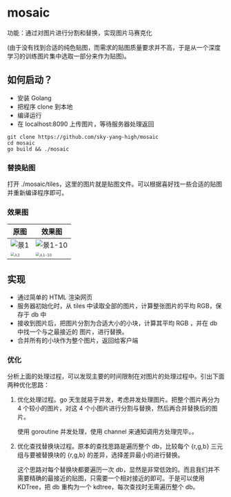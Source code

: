 # mosaic

功能：通过对图片进行分割和替换，实现图片马赛克化

(由于没有找到合适的纯色贴图，而需求的贴图质量要求并不高，于是从一个深度学习的训练图片集中选取一部分来作为贴图)。

## 如何启动？

- 安装 Golang
- 把程序 clone 到本地
- 编译运行
- 在 localhost:8090 上传图片，等待服务器处理返回

```
git clone https://github.com/sky-yang-high/mosaic
cd mosaic
go build && ./mosaic
```

### 替换贴图

打开 ./mosaic/tiles，这里的图片就是贴图文件。可以根据喜好找一些合适的贴图并重新编译程序即可。

### 效果图

| 原图                                                    | 效果图                                                       |
| ------------------------------------------------------- | ------------------------------------------------------------ |
| ![景1](./img/景1.jpg)                                   | ![景1-10](./img/景1-10.jpg)                                  |
| <img src="./img/人1.jpg" alt="人1" style="zoom:50%;" /> | <img src="./img/人1-10.jpg" alt="人1-10" style="zoom:50%;" /> |

## 实现

- 通过简单的 HTML 渲染网页
- 服务器初始化时，从 tiles 中读取全部的图片，计算整张图片的平均 RGB，保存于 db 中
- 接收到图片后，把图片分割为合适大小的小块，计算其平均 RGB ，并在 db 中找一个与之最接近的 图片，进行替换。
- 合并所有的小块作为整个图片，返回给客户端

### 优化

分析上面的处理过程，可以发现主要的时间限制在对图片的处理过程中。引出下面两种优化思路：

1. 优化处理过程。go 天生就易于并发，考虑并发处理图片。把整个图片再分为 4 个较小的图片，对这 4 个小图片进行分割与替换，然后再合并替换后的图片。

   使用 goroutine 并发处理，使用 channel 来通知调用方处理完毕。。

2. 优化查找替换块过程。原本的查找思路是遍历整个 db，比较每个 {r,g,b} 三元组与要被替换块的 {r,g,b} 的差异，选择差异最小的进行替换。

   这个思路对每个替换块都要遍历一次 db，显然是非常低效的。而且我们并不需要精确的最接近的贴图，只需要一个相对接近的即可。于是可以使用 KDTree，把 db 重构为一个 kdtree，每次查找时无需遍历整个 db。





























